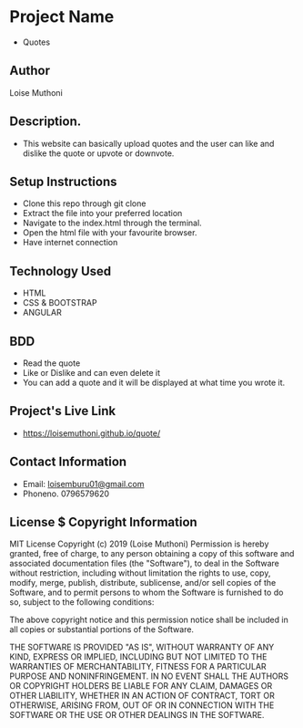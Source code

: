 # Project Name
- Quotes

## Author
Loise Muthoni

## Description.
- This website can basically upload quotes and the user can like and dislike the quote or upvote or downvote.

## Setup Instructions
- Clone this repo through git clone
- Extract the file into your preferred location
- Navigate to the index.html through the terminal.
- Open the html file with your favourite browser.
- Have internet connection

## Technology Used
- HTML
- CSS & BOOTSTRAP
- ANGULAR

## BDD
- Read the quote
- Like or Dislike and can even delete it
- You can add a quote and it will be displayed at what time you wrote it.

## Project's Live Link
- https://loisemuthoni.github.io/quote/

## Contact Information
- Email: loisemburu01@gmail.com
- Phoneno. 0796579620

## License $ Copyright Information
MIT License Copyright (c) 2019 (Loise Muthoni)
Permission is hereby granted, free of charge, to any person obtaining a copy of this software and associated documentation files (the "Software"), to deal in the Software without restriction, including without limitation the rights to use, copy, modify, merge, publish, distribute, sublicense, and/or sell copies of the Software, and to permit persons to whom the Software is furnished to do so, subject to the following conditions:

The above copyright notice and this permission notice shall be included in all copies or substantial portions of the Software.

THE SOFTWARE IS PROVIDED "AS IS", WITHOUT WARRANTY OF ANY KIND, EXPRESS OR IMPLIED, INCLUDING BUT NOT LIMITED TO THE WARRANTIES OF MERCHANTABILITY, FITNESS FOR A PARTICULAR PURPOSE AND NONINFRINGEMENT. IN NO EVENT SHALL THE AUTHORS OR COPYRIGHT HOLDERS BE LIABLE FOR ANY CLAIM, DAMAGES OR OTHER LIABILITY, WHETHER IN AN ACTION OF CONTRACT, TORT OR OTHERWISE, ARISING FROM, OUT OF OR IN CONNECTION WITH THE SOFTWARE OR THE USE OR OTHER DEALINGS IN THE SOFTWARE.


